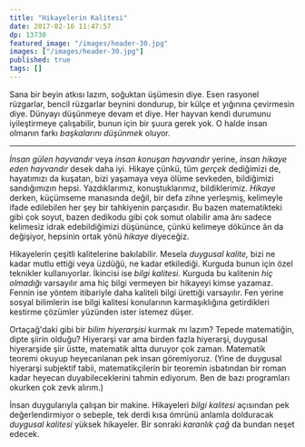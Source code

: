 ```yaml
---
title: "Hikayelerin Kalitesi"
date: 2017-02-16 11:47:57
dp: 13730
featured_image: "/images/header-30.jpg"
images: ["/images/header-30.jpg"]
published: true
tags: []
---
```




Sana bir beyin atkısı lazım, soğuktan üşümesin diye. Esen rasyonel rüzgarlar,
bencil rüzgarlar beynini dondurup, bir külçe et yığınına çevirmesin
diye. Dünyayı düşünmeye devam et diye. Her hayvan kendi durumunu iyileştirmeye
çalışabilir, bunun için bir şuura gerek yok. O halde insan olmanın farkı
*başkalarını düşünmek* oluyor. 

---------

*İnsan gülen hayvandır* veya *insan konuşan hayvandır* yerine, *insan hikaye
eden hayvandır* desek daha iyi. Hikaye çünkü, tüm *gerçek* dediğimizi de,
hayatımızı da kuşatan, bizi yaşamaya veya ölüme sevkeden, bildiğimizi
sandığımızın hepsi. Yazdıklarımız, konuştuklarımız, bildiklerimiz. *Hikaye*
derken, küçümseme manasında değil, bir defa zihne yerleşmiş, kelimeyle ifade
edilebilen her şey bir tahkiyenin parçasıdır. Bu bazen matematikteki gibi çok
soyut, bazen dedikodu gibi çok somut olabilir ama ânı sadece kelimesiz idrak
edebildiğimizi düşününce, çünkü kelimeye dökünce ân da değişiyor, hepsinin ortak
yönü *hikaye* diyeceğiz. 

Hikayelerin çeşitli kalitelerine bakılabilir. Mesela *duygusal kalite,* bizi ne
kadar mutlu ettiği veya üzdüğü, ne kadar etkilediği. Kurguda bunun için özel
teknikler kullanıyorlar. İkincisi ise *bilgi kalitesi.* Kurguda bu kalitenin
*hiç olmadığı* varsayılır ama hiç bilgi vermeyen bir hikayeyi kimse
yazamaz. Fennin ise yöntem itibariyle daha kaliteli bilgi ürettiği
varsayılır. Fen yerine sosyal bilimlerin ise bilgi kalitesi konularının
karmaşıklığına getirdikleri kestirme çözümler yüzünden ister istemez düşer. 

Ortaçağ'daki gibi bir *bilim hiyerarşisi* kurmak mı lazım? Tepede matematiğin,
dipte şiirin olduğu? Hiyerarşi var ama birden fazla hiyerarşi, duygusal
hiyerarşide şiir üstte, matematik altta duruyor çok zaman. Matematik teoremi
okuyup heyecanlanan pek insan göremiyoruz. (Yine de duygusal hiyerarşi subjektif
tabii, matematikçilerin bir teoremin isbatından bir roman kadar heyecan
duyabileceklerini tahmin ediyorum. Ben de bazı programları okurken çok zevk
alırım.)

İnsan duygularıyla çalışan bir makine. Hikayeleri *bilgi kalitesi* açısından pek
değerlendirmiyor o sebeple, tek derdi kısa ömrünü anlamla dolduracak *duygusal
kalitesi* yüksek hikayeler. Bir sonraki *karanlık çağ* da bundan neşet edecek. 



